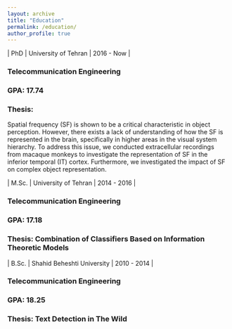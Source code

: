 ```yaml
---
layout: archive
title: "Education"
permalink: /education/
author_profile: true
---
```


<style>
    table {
        width: 100%;
        font-size: 20px;
        font-weight: bold;
        background-color: $light-gray;
    }
</style>


| PhD   | University of Tehran       | 2016 - Now |


<h3>
Telecommunication Engineering
</h3>

<h3>
GPA: 17.74
</h3>

<h3>Thesis:</h3>
Spatial frequency (SF) is shown to be a critical characteristic in object perception. However, there exists a lack of understanding of how the SF is represented in the brain, specifically in higher areas in the visual system hierarchy. To address this issue, we conducted extracellular recordings from macaque monkeys to investigate the representation of SF in the inferior temporal (IT) cortex. Furthermore, we investigated the impact of SF on complex object representation.

| M.Sc. | University of Tehran       | 2014 - 2016 |

<h3>
Telecommunication Engineering
</h3>

<h3>
GPA: 17.18
</h3>

<h3>Thesis: Combination of Classifiers Based on Information Theoretic Models</h3>


| B.Sc.   | Shahid Beheshti University | 2010 - 2014 |

<h3>
Telecommunication Engineering
</h3>

<h3>
GPA: 18.25
</h3>

<h3>Thesis: Text Detection in The Wild</h3>